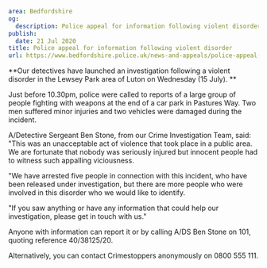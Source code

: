 ```yaml
area: Bedfordshire
og:
  description: Police appeal for information following violent disorder in Luton
publish:
  date: 21 Jul 2020
title: Police appeal for information following violent disorder
url: https://www.bedfordshire.police.uk/news-and-appeals/police-appeal-information-violent-disorder
```

**Our detectives have launched an investigation following a violent disorder in the Lewsey Park area of Luton on Wednesday (15 July). **

Just before 10.30pm, police were called to reports of a large group of people fighting with weapons at the end of a car park in Pastures Way. Two men suffered minor injuries and two vehicles were damaged during the incident.

A/Detective Sergeant Ben Stone, from our Crime Investigation Team, said: "This was an unacceptable act of violence that took place in a public area. We are fortunate that nobody was seriously injured but innocent people had to witness such appalling viciousness.

"We have arrested five people in connection with this incident, who have been released under investigation, but there are more people who were involved in this disorder who we would like to identify.

"If you saw anything or have any information that could help our investigation, please get in touch with us."

Anyone with information can report it or by calling A/DS Ben Stone on 101, quoting reference 40/38125/20.

Alternatively, you can contact Crimestoppers anonymously on 0800 555 111.
